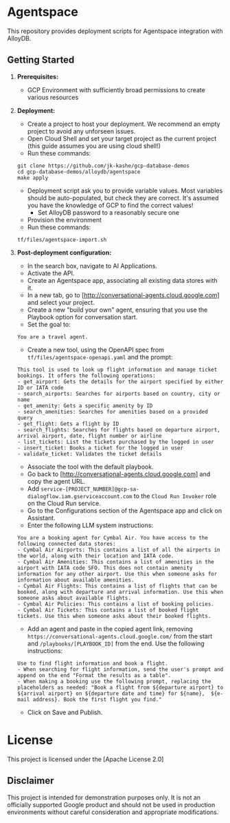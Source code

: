 # Agentspace

This repository provides deployment scripts for Agentspace integration with AlloyDB.


## Getting Started

1. **Prerequisites:**
    * GCP Environment with sufficiently broad permissions to create various resources

2. **Deployment:**
    * Create a project to host your deployment. We recommend an empty project to avoid any unforseen issues.
    * Open Cloud Shell and set your target project as the current project (this guide assumes you are using cloud shell!)
    * Run these commands:
    ```
    git clone https://github.com/jk-kashe/gcp-database-demos
    cd gcp-database-demos/alloydb/agentspace
    make apply
    ```
    * Deployment script ask you to provide variable values. Most variables should be auto-populated, but check they are correct. It's assumed you have the knowledge of GCP to find the correct values!
      * Set AlloyDB password to a reasonably secure one
    * Provision the environment
    * Run these commands:
    ```
    tf/files/agentspace-import.sh
    ```

3. **Post-deployment configuration:**
    * In the search box, navigate to AI Applications.
    * Activate the API.
    * Create an Agentspace app, associating all existing data stores with it.
    * In a new tab, go to [http://conversational-agents.cloud.google.com] and select your project.
    * Create a new "build your own" agent, ensuring that you use the Playbook option for conversation start.
    * Set the goal to:
    ```
    You are a travel agent.
    ```
    * Create a new tool, using the OpenAPI spec from `tf/files/agentspace-openapi.yaml` and the prompt:
    ```
    This tool is used to look up flight information and manage ticket bookings. It offers the following operations:
    - get_airport: Gets the details for the airport specified by either ID or IATA code
    - search_airports: Searches for airports based on country, city or name
    - get_amenity: Gets a specific amenity by ID
    - search_amenities: Searches for amenities based on a provided query
    - get_flight: Gets a flight by ID
    - search_flights: Searches for flights based on departure airport, arrival airport, date, flight number or airline
    - list_tickets: List the tickets purchased by the logged in user
    - insert_ticket: Books a ticket for the logged in user
    - validate_ticket: Validates the ticket details
    ```
    * Associate the tool with the default playbook.
    * Go back to [http://conversational-agents.cloud.google.com] and copy the agent URL.
    * Add `service-[PROJECT_NUMBER]@gcp-sa-dialogflow.iam.gserviceaccount.com` to the `Cloud Run Invoker` role on the Cloud Run service.
    * Go to the Configurations section of the Agentspace app and click on Assistant.
    * Enter the following LLM system instructions:
    ```
    You are a booking agent for Cymbal Air. You have access to the following connected data stores:
    - Cymbal Air Airports: This contains a list of all the airports in the world, along with their location and IATA code.
    - Cymbal Air Amenities: This contains a list of amenities in the airport with IATA code SFO. This does not contain amenity information for any other airport. Use this when someone asks for information about available amenities.
    - Cymbal Air Flights: This contains a list of flights that can be booked, along with departure and arrival information. Use this when someone asks about available flights.
    - Cymbal Air Policies: This contains a list of booking policies.
    - Cymbal Air Tickets: This contains a list of booked flight tickets. Use this when someone asks about their booked flights.
    ```
    * Add an agent and paste in the copied agent link, removing `https://conversational-agents.cloud.google.com/` from the start and `/playbooks/[PLAYBOOK_ID]` from the end. Use the following instructions:
    ```
    Use to find flight information and book a flight.
    - When searching for flight information, send the user's prompt and append on the end "Format the results as a table".
    - When making a booking use the following prompt, replacing the placeholders as needed: "Book a flight from ${departure airport} to ${arrival airport} on ${departure date and time} for ${name},  ${e-mail address}. Book the first flight you find."
    ```
    * Click on Save and Publish.

 # License

This project is licensed under the [Apache License 2.0] 

## Disclaimer

This project is intended for demonstration purposes only. It is not an officially supported Google product and should not be used in production environments without careful consideration and appropriate modifications.